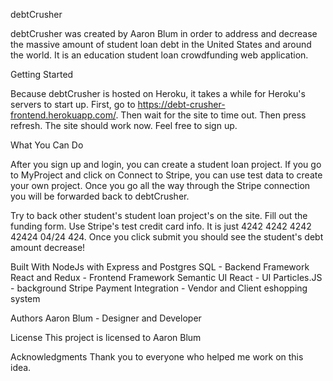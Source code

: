 debtCrusher

debtCrusher was created by Aaron Blum in order to address and decrease the massive amount of student loan debt in the United States and around the world. It is an education student loan crowdfunding web application.

Getting Started

Because debtCrusher is hosted on Heroku, it takes a while for Heroku's servers to start up. First, go to https://debt-crusher-frontend.herokuapp.com/. Then wait for the site to time out. Then press refresh. The site should work now.  Feel free to sign up.

What You Can Do

After you sign up and login, you can create a student loan project. If you go to MyProject and click on Connect to Stripe, you can use test data to create your own project. Once you go all the way through the Stripe connection you will be forwarded back to debtCrusher.

Try to back other student's student loan project's on the site. Fill out the funding form. Use Stripe's test credit card info. It is just 4242 4242 4242 42424 04/24 424. Once you click submit you should see the student's debt amount decrease!

Built With
NodeJs with Express and Postgres SQL - Backend Framework
React and Redux - Frontend Framework
Semantic UI React - UI
Particles.JS - background
Stripe Payment Integration - Vendor and Client eshopping system

Authors
Aaron Blum - Designer and Developer

License
This project is licensed to Aaron Blum

Acknowledgments
Thank you to everyone who helped me work on this idea.
